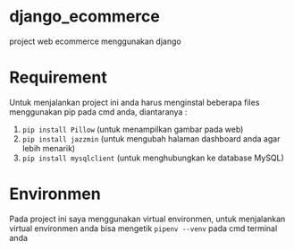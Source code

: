 # django_ecommerce
project  web ecommerce menggunakan django

# Requirement
Untuk menjalankan project ini anda harus menginstal beberapa files menggunakan pip pada cmd anda, diantaranya :
1. ``pip install Pillow`` (untuk menampilkan gambar pada web)
2. ``pip install jazzmin`` (untuk mengubah halaman dashboard anda agar lebih menarik)
3. ``pip install mysqlclient`` (untuk menghubungkan ke database MySQL)

# Environmen
Pada project ini saya menggunakan virtual environmen, untuk menjalankan virtual environmen anda bisa mengetik ``pipenv --venv`` pada cmd terminal anda
